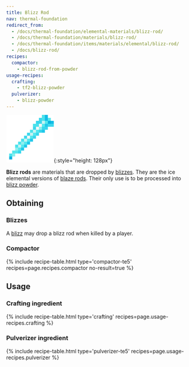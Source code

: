 ```yaml
---
title: Blizz Rod
nav: thermal-foundation
redirect_from:
  - /docs/thermal-foundation/elemental-materials/blizz-rod/
  - /docs/thermal-foundation/materials/blizz-rod/
  - /docs/thermal-foundation/items/materials/elemental/blizz-rod/
  - /docs/blizz-rod/
recipes:
  compactor:
    - blizz-rod-from-powder
usage-recipes:
  crafting:
    - tf2-blizz-powder
  pulverizer:
    - blizz-powder
---
```


![Blizz rod](/assets/images/thermal-foundation/blizz-rod.png){:style="height: 128px"}


**Blizz rods** are materials that are dropped by [blizzes](/docs/thermal-foundation/blizz/). They
are the ice elemental versions of [blaze
rods](https://minecraft.gamepedia.com/Blaze_Rod). Their only use is to be
processed into [blizz powder](/docs/thermal-foundation/blizz-powder/).


Obtaining
---------

### Blizzes
A [blizz](/docs/thermal-foundation/blizz/) may drop a blizz rod when killed by a player.

### Compactor
{% include recipe-table.html type='compactor-te5' recipes=page.recipes.compactor no-result=true %}


Usage
-----

### Crafting ingredient
{% include recipe-table.html type='crafting' recipes=page.usage-recipes.crafting %}

### Pulverizer ingredient
{% include recipe-table.html type='pulverizer-te5' recipes=page.usage-recipes.pulverizer %}
